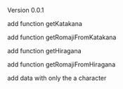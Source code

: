 Version 0.0.1

add function getKatakana

add function getRomajiFromKatakana

add function getHiragana

add function getRomajiFromHiragana

add data with only the a character